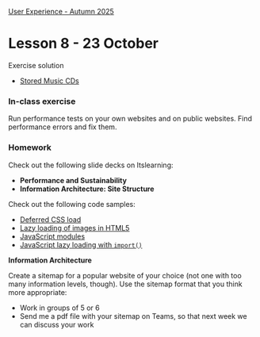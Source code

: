 [User Experience - Autumn 2025](https://github.com/arturomorarioja-kea/WD_UX_E25/blob/main/README.md)

# Lesson 8 - 23 October

[-> Maybe add modules and the modules sample]: #
[-> debugger]: #
[-> cloud - my slides]: #
[-> Modules]: #
[-> JavaDoc]: #

Exercise solution
- [Stored Music CDs](https://github.com/arturomorarioja/js_stored_music_cds_solution)

### In-class exercise
Run performance tests on your own websites and on public websites. Find performance errors and fix them.

### Homework
Check out the following slide decks on Itslearning:
- **Performance and Sustainability**
- **Information Architecture: Site Structure**

Check out the following code samples:
- [Deferred CSS load](https://github.com/arturomorarioja/css3_deferred)
- [Lazy loading of images in HTML5](https://github.com/arturomorarioja/html5_lazy_loading)
- [JavaScript modules](https://github.com/arturomorarioja/js_modules)
- [JavaScript lazy loading with `import()`](https://github.com/arturomorarioja/js_import)

**Information Architecture**

Create a sitemap for a popular website of your choice (not one with too many information levels, though). Use the sitemap format that you think more appropriate:
- Work in groups of 5 or 6
- Send me a pdf file with your sitemap on Teams, so that next week we can discuss your work
